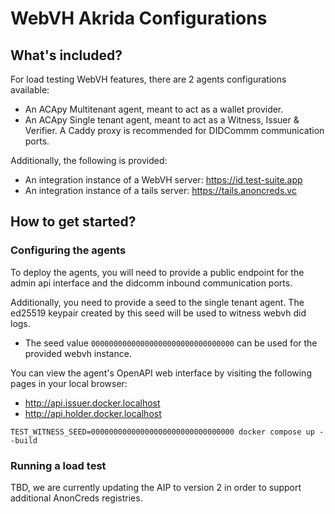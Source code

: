 # WebVH Akrida Configurations

## What's included?
For load testing WebVH features, there are 2 agents configurations available:
- An ACApy Multitenant agent, meant to act as a wallet provider.
- An ACApy Single tenant agent, meant to act as a Witness, Issuer & Verifier. A Caddy proxy is recommended for DIDCommm communication ports.

Additionally, the following is provided:
- An integration instance of a WebVH server: https://id.test-suite.app
- An integration instance of a tails server: https://tails.anoncreds.vc

## How to get started?

### Configuring the agents

To deploy the agents, you will need to provide a public endpoint for the admin api interface and the didcomm inbound communication ports.

Additionally, you need to provide a seed to the single tenant agent. The ed25519 keypair created by this seed will be used to witness webvh did logs.
* The seed value `00000000000000000000000000000000` can be used for the provided webvh instance.

You can view the agent's OpenAPI web interface by visiting the following pages in your local browser:
- http://api.issuer.docker.localhost
- http://api.holder.docker.localhost


`TEST_WITNESS_SEED=00000000000000000000000000000000 docker compose up --build`

### Running a load test

TBD, we are currently updating the AIP to version 2 in order to support additional AnonCreds registries.